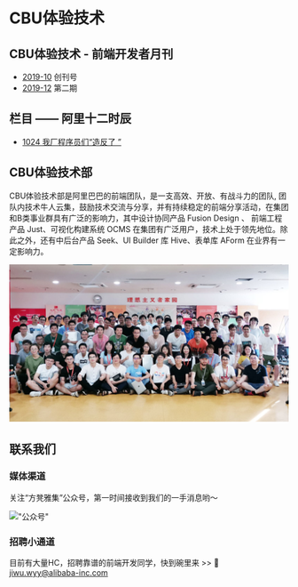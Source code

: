 # CBU体验技术

## CBU体验技术 - 前端开发者月刊

* [2019-10](./monthly/2019-10-22.md) 创刊号
* [2019-12](./monthly/2019-12.md) 第二期

## 栏目 —— 阿里十二时辰

* [1024 我厂程序员们“造反了 ”](./life-in-Alibaba/2019-1024.md)

## CBU体验技术部

CBU体验技术部是阿里巴巴的前端团队，是一支高效、开放、有战斗力的团队, 团队内技术牛人云集，鼓励技术交流与分享，并有持续稳定的前端分享活动，在集团和B类事业群具有广泛的影响力，其中设计协同产品 Fusion Design 、 前端工程产品 Just、可视化构建系统 OCMS 在集团有广泛用户，技术上处于领先地位。除此之外，还有中后台产品 Seek、UI Builder 库 Hive、表单库 AForm 在业界有一定影响力。

!["CBU体验技术-团队风采"](./assets/team-photo.jpeg)

## 联系我们

### 媒体渠道

关注“方凳雅集”公众号，第一时间接收到我们的一手消息哟～

!["公众号"](https://pic1.zhimg.com/80/v2-ff5ce2f8f62cf4254f6561c1b127a1e8_hd.jpg)

### 招聘小通道

目前有大量HC，招聘靠谱的前端开发同学，快到碗里来 >> 📧 jiwu.wyy@alibaba-inc.com
